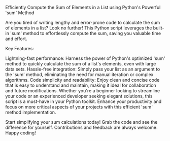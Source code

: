 Efficiently Compute the Sum of Elements in a List using Python's Powerful 'sum' Method

Are you tired of writing lengthy and error-prone code to calculate the sum of elements in a list? Look no further! This Python script leverages the built-in 'sum' method to effortlessly compute the sum, saving you valuable time and effort.

Key Features:

Lightning-fast performance: Harness the power of Python's optimized 'sum' method to quickly calculate the sum of a list's elements, even with large data sets.
Hassle-free integration: Simply pass your list as an argument to the 'sum' method, eliminating the need for manual iteration or complex algorithms.
Code simplicity and readability: Enjoy clean and concise code that is easy to understand and maintain, making it ideal for collaboration and future modifications.
Whether you're a beginner looking to streamline your code or an experienced developer seeking elegant solutions, this script is a must-have in your Python toolkit. Enhance your productivity and focus on more critical aspects of your projects with this efficient 'sum' method implementation.

Start simplifying your sum calculations today! Grab the code and see the difference for yourself. Contributions and feedback are always welcome. Happy coding!
